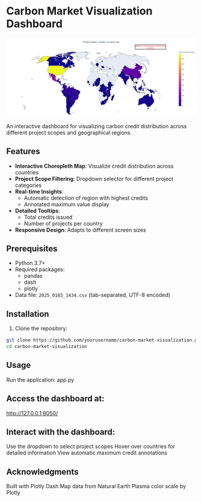 #  Carbon Market Visualization Dashboard

![Dashboard Screenshot](https://github.com/ankita-karki/carbon-market/blob/main/output%20map/Forestry&Landuse.png?raw=true)

An interactive dashboard for visualizing carbon credit distribution across different project scopes and geographical regions.

## Features

- **Interactive Choropleth Map**: Visualize credit distribution across countries
- **Project Scope Filtering**: Dropdown selector for different project categories
- **Real-time Insights**:
  - Automatic detection of region with highest credits
  - Annotated maximum value display
- **Detailed Tooltips**: 
  - Total credits issued
  - Number of projects per country
- **Responsive Design**: Adapts to different screen sizes

## Prerequisites

- Python 3.7+
- Required packages:
  - pandas
  - dash
  - plotly
- Data file: `2025_0103_1434.csv` (tab-separated, UTF-8 encoded)

## Installation

1. Clone the repository:
```bash
git clone https://github.com/yourusername/carbon-market-visualization.git
cd carbon-market-visualization
```

## Usage
Run the application:
app.py

## Access the dashboard at:
http://127.0.0.1:8050/


## Interact with the dashboard:
Use the dropdown to select project scopes
Hover over countries for detailed information
View automatic maximum credit annotations

## Acknowledgments
Built with Plotly Dash
Map data from Natural Earth
Plasma color scale by Plotly
